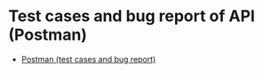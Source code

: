 # Test cases and bug report of API (Postman)

* [Postman (test cases and bug report)](https://docs.google.com/spreadsheets/d/1bjqdD5WRDUiy2A7RIyZHxoB1kl7hxsiW/edit?usp=sharing&ouid=117874730462457153089&rtpof=true&sd=true)
